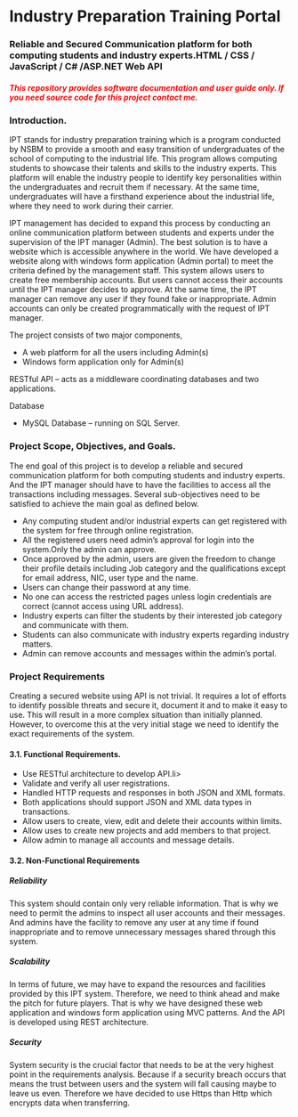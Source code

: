 # Industry Preparation Training Portal

<h3>Reliable and Secured Communication platform for both computing students and industry experts.HTML / CSS / JavaScript / C# /ASP.NET Web API </h3>
<h5 style="color:red">This repository provides software documentation and user guide only. If you need source code for this project contact me.</h5>


<h3>Introduction.</h3>

<p>IPT stands for industry preparation training which is a program conducted by NSBM to provide a smooth and easy transition of undergraduates of the school of computing to the industrial life. This program allows computing students to showcase their talents and skills to the industry experts. This platform will enable the industry people to identify key personalities within the undergraduates and recruit them if necessary. At the same time, undergraduates will have a firsthand experience about the industrial life, where they need to work during their carrier.<p>
<p>IPT management has decided to expand this process by conducting an online communication platform between students and experts under the supervision of the IPT manager (Admin). The best solution is to have a website which is accessible anywhere in the world. We have developed a website along with windows form application (Admin portal) to meet the criteria defined by the management staff. This system allows users to create free membership accounts. But users cannot access their accounts until the IPT manager decides to approve. At the same time, the IPT manager can remove any user if they found fake or inappropriate. Admin accounts can only be created programmatically with the request of IPT manager.<p>
<p>The project consists of two major components, <p>
  <ul>
    <li>A web platform for all the users including Admin(s)</li>
    <li>Windows form application only for Admin(s)</li>
  </ul>  
  
<p>RESTful API – acts as a middleware coordinating databases and two applications.<p>
<p>Database<p>
  <ul>
    <li>MySQL Database – running on SQL Server.</li>
  </ul>  

<h3>Project Scope, Objectives, and Goals.</h3>
  
<p>The end goal of this project is to develop a reliable and secured communication platform for both computing students and industry experts. And the IPT manager should have to have the facilities to access all the transactions including messages. Several sub-objectives need to be satisfied to achieve the main goal as defined below.<p>
  
  <ul>
  <li>Any computing student and/or industrial experts can get registered with the system for free through online registration.</li>
  <li>All the registered users need admin’s approval for login into the system.Only the admin can approve.</li>
  <li>Once approved by the admin, users are given the freedom to change their profile details including Job category and the qualifications except for email address, NIC, user type and the name.</li>
  <li>Users can change their password at any time.</li>
  <li>No one can access the restricted pages unless login credentials are correct (cannot access using URL address).</li>
  <li>Industry experts can filter the students by their interested job category and communicate with them.</li>
  <li>Students can also communicate with industry experts regarding industry matters.</li>
  <li>Admin can remove accounts and messages within the admin’s portal.</li>
</ul>

<h3>Project Requirements</h3>
<p>Creating a secured website using API is not trivial. It requires a lot of efforts to identify possible threats and secure it, document it and to make it easy to use. This will result in a more complex situation than initially planned. However, to overcome this at the very initial stage we need to identify the exact requirements of the system.<p>
<h4>3.1. Functional Requirements.</h4>
  
<ul>
  <li>Use RESTful architecture to develop API.li>
  <li>Validate and verify all user registrations.</li>
  <li>Handled HTTP requests and responses in both JSON and XML formats.</li>
  <li>Both applications should support JSON and XML data types in transactions.</li>
  <li>Allow users to create, view, edit and delete their accounts within limits.</li>
  <li>Allow uses to create new projects and add members to that project.</li>
  <li>Allow admin to manage all accounts and message details.</li>
</ul>

<h4>3.2. Non-Functional Requirements</h4>
<h5>Reliability</h5>
<p>This system should contain only very reliable information. That is why we need to permit the admins to inspect all user accounts and their messages. And admins have the facility to remove any user at any time if found inappropriate and to remove unnecessary messages shared through this system.<p>
  
<h5>Scalability</h5>
<p>In terms of future, we may have to expand the resources and facilities provided by this IPT system. Therefore, we need to think ahead and make the pitch for future players. That is why we have designed these web application and windows form application using MVC patterns. And the API is developed using REST architecture.<p>
  
<h5>Security</h5>
<p>System security is the crucial factor that needs to be at the very highest point in the requirements analysis. Because if a security breach occurs that means the trust between users and the system will fall causing maybe to leave us even. Therefore we have decided to use Https than Http which encrypts data when transferring.<p>
